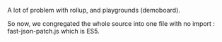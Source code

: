A lot of problem with rollup, and playgrounds (demoboard).

So now, we congregated the whole source into one file with no import : fast-json-patch.js which 
is ES5.

